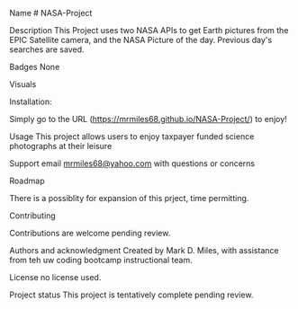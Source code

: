 Name # NASA-Project

Description
This Project uses two NASA APIs to get Earth pictures from the EPIC Satellite camera, and the NASA Picture of the day. Previous day's searches are saved. 

Badges
None

Visuals


Installation:

Simply go to the URL (https://mrmiles68.github.io/NASA-Project/) to enjoy!

Usage
This project allows users to enjoy taxpayer funded science photographs at their leisure

Support
email mrmiles68@yahoo.com with questions or concerns

Roadmap

There is a possiblity for expansion of this prject, time permitting.

Contributing

Contributions are welcome pending review.


Authors and acknowledgment
Created by Mark D. Miles, with assistance from teh uw coding bootcamp instructional team. 

License
no license used. 

Project status
This project is tentatively complete pending review. 

